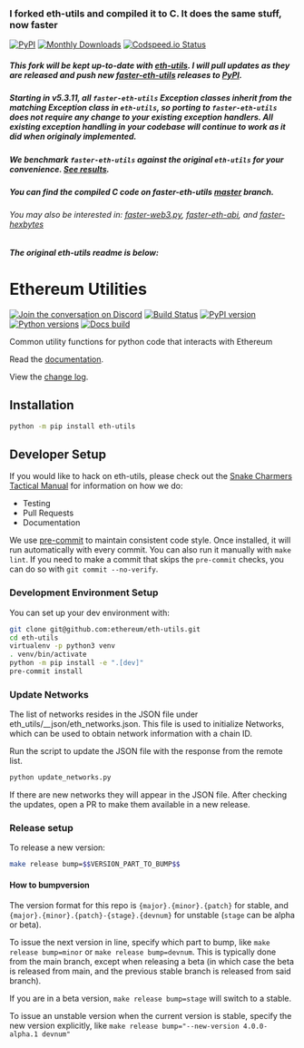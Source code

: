 ### I forked eth-utils and compiled it to C. It does the same stuff, now faster

[![PyPI](https://img.shields.io/pypi/v/faster-eth-utils.svg?logo=Python&logoColor=white)](https://pypi.org/project/faster-eth-utils)
[![Monthly Downloads](https://img.shields.io/pypi/dm/faster-eth-utils)](https://pypistats.org/packages/faster-eth-utils)
[![Codspeed.io Status](https://img.shields.io/endpoint?url=https://codspeed.io/badge.json)](https://codspeed.io/BobTheBuidler/faster-eth-utils)

##### This fork will be kept up-to-date with [eth-utils](https://github.com/ethereum/eth-utils). I will pull updates as they are released and push new [faster-eth-utils](https://github.com/BobTheBuidler/faster-eth-utils) releases to [PyPI](https://pypi.org/project/faster-eth-utils/).

##### Starting in v5.3.11, all `faster-eth-utils` Exception classes inherit from the matching Exception class in `eth-utils`, so porting to `faster-eth-utils` does not require any change to your existing exception handlers. All existing exception handling in your codebase will continue to work as it did when originaly implemented.

##### We benchmark `faster-eth-utils` against the original `eth-utils` for your convenience. [See results](https://github.com/BobTheBuidler/faster-eth-utils/tree/master/benchmarks/results).

##### You can find the compiled C code on faster-eth-utils [master](https://github.com/BobTheBuidler/eth-utils/tree/master) branch.

###### You may also be interested in: [faster-web3.py](https://github.com/BobTheBuidler/faster-web3.py/), [faster-eth-abi](https://github.com/BobTheBuidler/faster-eth-abi/), and [faster-hexbytes](https://github.com/BobTheBuidler/faster-hexbytes/)

##### The original eth-utils readme is below:

# Ethereum Utilities

[![Join the conversation on Discord](https://img.shields.io/discord/809793915578089484?color=blue&label=chat&logo=discord&logoColor=white)](https://discord.gg/GHryRvPB84)
[![Build Status](https://circleci.com/gh/ethereum/eth-utils.svg?style=shield)](https://circleci.com/gh/ethereum/eth-utils)
[![PyPI version](https://badge.fury.io/py/eth-utils.svg)](https://badge.fury.io/py/eth-utils)
[![Python versions](https://img.shields.io/pypi/pyversions/eth-utils.svg)](https://pypi.python.org/pypi/eth-utils)
[![Docs build](https://readthedocs.org/projects/eth-utils/badge/?version=latest)](https://eth-utils.readthedocs.io/en/latest/?badge=latest)

Common utility functions for python code that interacts with Ethereum

Read the [documentation](https://eth-utils.readthedocs.io/).

View the [change log](https://eth-utils.readthedocs.io/en/latest/release_notes.html).

## Installation

```sh
python -m pip install eth-utils
```

## Developer Setup

If you would like to hack on eth-utils, please check out the [Snake Charmers
Tactical Manual](https://github.com/ethereum/snake-charmers-tactical-manual)
for information on how we do:

- Testing
- Pull Requests
- Documentation

We use [pre-commit](https://pre-commit.com/) to maintain consistent code style. Once
installed, it will run automatically with every commit. You can also run it manually
with `make lint`. If you need to make a commit that skips the `pre-commit` checks, you
can do so with `git commit --no-verify`.

### Development Environment Setup

You can set up your dev environment with:

```sh
git clone git@github.com:ethereum/eth-utils.git
cd eth-utils
virtualenv -p python3 venv
. venv/bin/activate
python -m pip install -e ".[dev]"
pre-commit install
```

### Update Networks

The list of networks resides in the JSON file under eth_utils/\_\_json/eth_networks.json.
This file is used to initialize Networks, which can be used to obtain network
information with a chain ID.

Run the script to update the JSON file with the response from the remote list.

```sh
python update_networks.py
```

If there are new networks they will appear in the JSON file. After checking the updates,
open a PR to make them available in a new release.

### Release setup

To release a new version:

```sh
make release bump=$$VERSION_PART_TO_BUMP$$
```

#### How to bumpversion

The version format for this repo is `{major}.{minor}.{patch}` for stable, and
`{major}.{minor}.{patch}-{stage}.{devnum}` for unstable (`stage` can be alpha or beta).

To issue the next version in line, specify which part to bump,
like `make release bump=minor` or `make release bump=devnum`. This is typically done from the
main branch, except when releasing a beta (in which case the beta is released from main,
and the previous stable branch is released from said branch).

If you are in a beta version, `make release bump=stage` will switch to a stable.

To issue an unstable version when the current version is stable, specify the
new version explicitly, like `make release bump="--new-version 4.0.0-alpha.1 devnum"`
